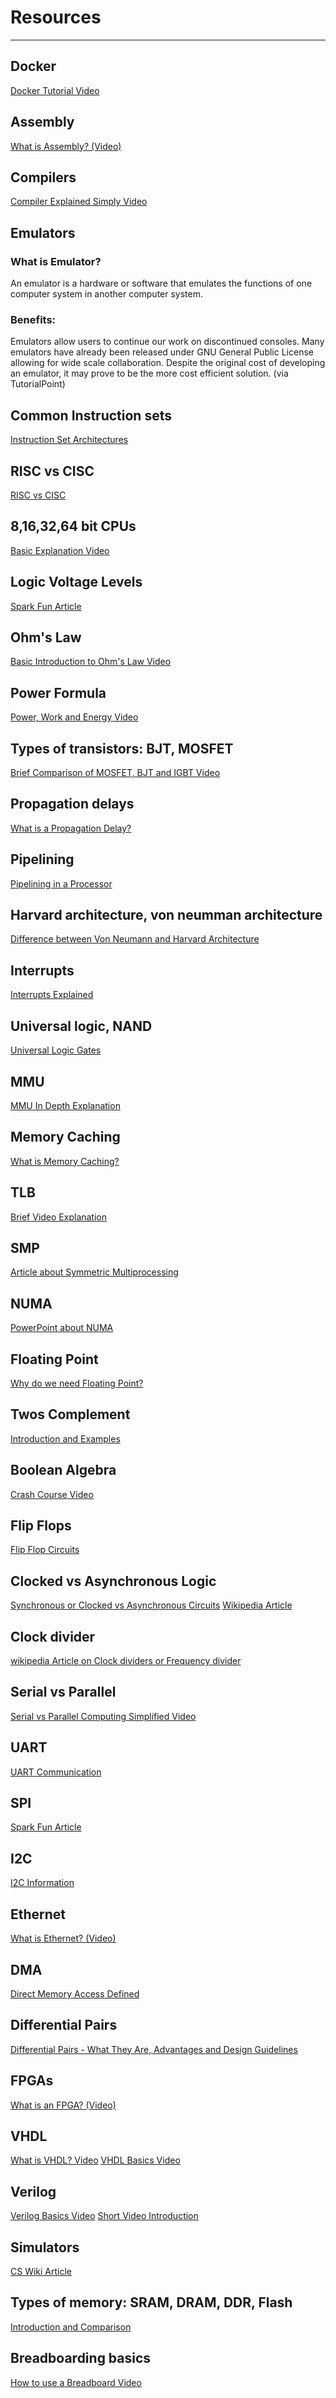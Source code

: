 # Resources
---
## Docker
[Docker Tutorial Video](https://www.youtube.com/watch?v=fqMOX6JJhGo) 
## Assembly
[What is Assembly? (Video)](https://www.youtube.com/watch?v=fqMOX6JJhGo)
## Compilers
[Compiler Explained Simply Video](https://www.youtube.com/watch?v=QXjU9qTsYCc)
## Emulators
### What is Emulator?
An emulator is a hardware or software that emulates the functions of one computer system in another computer system.
### Benefits:
Emulators allow users to continue our work on discontinued consoles.
Many emulators have already been released under GNU General Public License allowing for wide scale collaboration.
Despite the original cost of developing an emulator, it may prove to be the more cost efficient solution.
(via TutorialPoint)
## Common Instruction sets
[Instruction Set Architectures](http://www.cs.kent.edu/~durand/CS0/Notes/Chapter05/isa.html)
## RISC vs CISC
[RISC vs CISC](https://cs.stanford.edu/people/eroberts/courses/soco/projects/risc/risccisc/#:~:text=The%20CISC%20approach%20attempts%20to,number%20of%20instructions%20per%20program.)
## 8,16,32,64 bit CPUs
[Basic Explanation Video](https://www.youtube.com/watch?v=_SkpnG571z8)
## Logic Voltage Levels
[Spark Fun Article](https://learn.sparkfun.com/tutorials/logic-levels/ttl-logic-levels)
## Ohm's Law
[Basic Introduction to Ohm's Law Video](https://www.youtube.com/watch?v=_rSHqvjDksg)
## Power Formula
[Power, Work and Energy Video](https://www.youtube.com/watch?v=ca_b53EQU8w)
## Types of transistors: BJT, MOSFET
[Brief Comparison of MOSFET, BJT and IGBT Video](https://www.youtube.com/watch?v=VlMdSCI29A0)
## Propagation delays
[What is a Propagation Delay?](https://bit.ly/2tvj7rk)
## Pipelining
[Pipelining in a Processor](https://www.youtube.com/watch?v=eVRdfl4zxfI)
## Harvard architecture, von neumman architecture
[Difference between Von Neumann and Harvard Architecture
](http://www.differencebetween.net/technology/difference-between-von-neumann-and-harvard-architecture/#:~:text=Unlike%20Von%20Neumann%20architecture%20which,the%20way%20they%20access%20memories.)
## Interrupts
[Interrupts Explained](https://www.geeksforgeeks.org/interrupts/)
## Universal logic, NAND
[Universal Logic Gates](https://www.electronics-tutorials.ws/logic/universal-gates.html)
## MMU
[MMU In Depth Explanation](https://www.lauterbach.com/projects_download/newsletter_fr/mmu.pdf)
## Memory Caching
[What is Memory Caching?](https://hazelcast.com/glossary/memory-caching/)
## TLB
[Brief Video Explanation](https://www.youtube.com/watch?v=UWZIRmfUIVw)
## SMP
[Article about Symmetric Multiprocessing](https://www.tutorialspoint.com/Symmetric-Multiprocessing)
## NUMA
[PowerPoint about NUMA](https://www.cc.gatech.edu/~echow/ipcc/hpc-course/HPC-numa.pdf)
## Floating Point
[Why do we need Floating Point?](https://floating-point-gui.de/formats/fp/)
## Twos Complement
[Introduction and Examples](https://www.cs.cornell.edu/~tomf/notes/cps104/twoscomp.html)
## Boolean Algebra
[Crash Course Video](https://www.youtube.com/watch?v=gI-qXk7XojA&vl=en)
## Flip Flops
[Flip Flop Circuits](https://www.electronicsforu.com/resources/learn-electronics/flip-flop-rs-jk-t-d)
## Clocked vs Asynchronous Logic
[Synchronous or Clocked vs Asynchronous Circuits](http://www.ee.surrey.ac.uk/Projects/CAL/seq-switching/synchronous_and_asynchronous_cir.htm#:~:text=Asynchronous%20circuits%3A&text=Therefore%20the%20state%20changes%20occur,inputs%20events%20drive%20the%20circuit.)
[Wikipedia Article](https://en.wikipedia.org/wiki/Sequential_logic#:~:text=Digital%20sequential%20logic%20circuits%20are,in%20response%20to%20changing%20inputs.)
## Clock divider
[wikipedia Article on Clock dividers or Frequency divider](https://en.wikipedia.org/wiki/Frequency_divider)
## Serial vs Parallel
[Serial vs Parallel Computing Simplified Video ](https://www.youtube.com/watch?v=XIiq7LUX7uo)
## UART
[UART Communication  ](https://www.circuitbasics.com/basics-uart-communication/#:~:text=UART%20stands%20for%20Universal%20Asynchronous,transmit%20and%20receive%20serial%20data.)
## SPI
[Spark Fun Article](https://learn.sparkfun.com/tutorials/serial-peripheral-interface-spi/all)
## I2C
[I2C Information](https://i2c.info/#:~:text=I2C%20is%20a%20serial%20protocol,almost%20all%20major%20IC%20manufacturers.)
## Ethernet
[What is Ethernet? (Video)](https://www.youtube.com/watch?v=HLziLmaYsO0)
## DMA
[Direct Memory Access Defined ](https://www.techopedia.com/definition/2767/direct-memory-access-dma#:~:text=Direct%20memory%20access%20(DMA)%20is,a%20DMA%20controller%20(DMAC).)
## Differential Pairs
[Differential Pairs - What They Are, Advantages and Design Guidelines
](https://www.linkedin.com/pulse/differential-pairs-what-advantages-design-ritesh-kanjee#:~:text=Differential%20signaling%20is%20a%20technique,traces%20on%20a%20circuit%20board.)
## FPGAs
[What is an FPGA? (Video)](https://www.youtube.com/watch?v=gUsHwi4M4xE)
## VHDL
[What is VHDL? Video](https://www.youtube.com/watch?v=wA_ooT4dBM8)
[VHDL Basics Video](https://www.youtube.com/watch?v=zm-RA6BsYmc)
## Verilog
[Verilog Basics Video](https://www.youtube.com/watch?v=vVYOV9MP5BA)
[Short Video Introduction](https://www.youtube.com/watch?v=q1QwC3YlHG0)
## Simulators
[CS Wiki Article](https://computersciencewiki.org/index.php/Modeling_and_Simulation)
## Types of memory: SRAM, DRAM, DDR, Flash
[Introduction and Comparison](https://www.elinfor.com/knowledge/a-clear-introduction-to-definition-and-difference-between-dram-and-nand-flash-1-p-11098)
## Breadboarding basics
[How to use a Breadboard Video](https://www.youtube.com/watch?v=6WReFkfrUIk)
